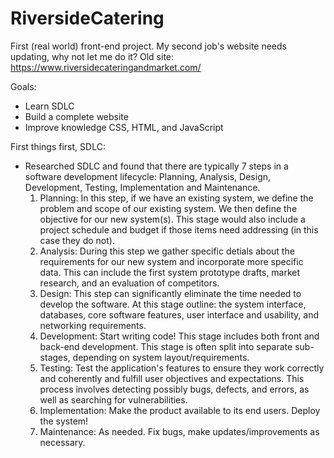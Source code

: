# RiversideCatering
First (real world) front-end project.
My second job's website needs updating, why not let me do it?
Old site:
https://www.riversidecateringandmarket.com/

Goals:
- Learn SDLC
- Build a complete website
- Improve knowledge CSS, HTML, and JavaScript

First things first, SDLC:
- Researched SDLC and found that there are typically 7 steps in a software development lifecycle: Planning, Analysis, Design, Development, Testing, Implementation and Maintenance.
  1) Planning: In this step, if we have an existing system, we define the problem and scope of our existing system. We then define the objective for our new system(s). This stage would also include a project schedule and budget if those items need addressing (in this case they do not).
  2) Analysis: During this step we gather specific detials about the requirements for our new system and incorporate more specific data. This can include the first system prototype drafts, market research, and an evaluation of competitors.
  3) Design: This step can significantly eliminate the time needed to develop the software. At this stage outline: the system interface, databases, core software features, user interface and usability, and networking requirements.
  4) Development: Start writing code! This stage includes both front and back-end development. This stage is often split into separate sub-stages, depending on system layout/requirements.
  5) Testing: Test the application's features to ensure they work correctly and coherently and fulfill user objectives and expectations. This process involves detecting possibly bugs, defects, and errors, as well as searching for vulnerabilities.
  6) Implementation: Make the product available to its end users. Deploy the system!
  7) Maintenance: As needed. Fix bugs, make updates/improvements as necessary.
